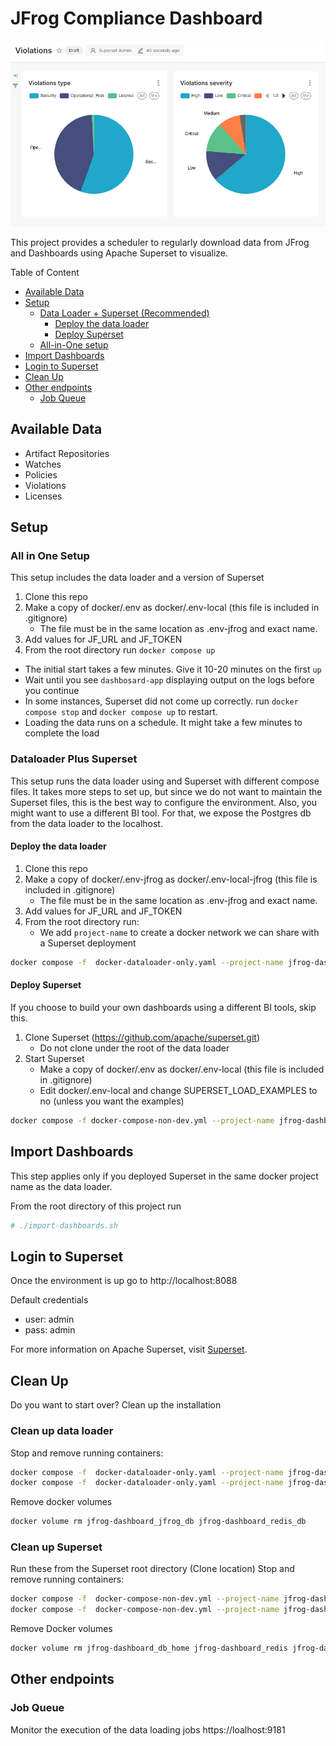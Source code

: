 # JFrog Compliance Dashboard

![Violation Dashboard](assets/violations.png)

This project provides a scheduler to regularly download data from JFrog and Dashboards using Apache Superset to visualize.

Table of Content

- [Available Data](#available-data)
- [Setup](#setup)
    - [Data Loader + Superset (Recommended)](#dataloader-plus-superset)
        - [Deploy the data loader](#deploy-the-data-loader)
        - [Deploy Superset](#deploy-superset)
    - [All-in-One setup](#all-in-one-setup)        
- [Import Dashboards](#import-dashboards)
- [Login to Superset](#login-to-superset)
- [Clean Up](#clean-up)
- [Other endpoints](#other-endpoints)
    - [Job Queue](#job-queue)

## Available Data
- Artifact Repositories
- Watches
- Policies
- Violations
- Licenses

## Setup

### All in One Setup
This setup includes the data loader and a version of Superset

1. Clone this repo
2. Make a copy of docker/.env as docker/.env-local (this file is included in .gitignore)
    - The file must be in the same location as .env-jfrog and exact name.
3. Add values for JF_URL and JF_TOKEN 
4. From the root directory run `docker compose up`

* The initial start takes a few minutes. Give it 10-20 minutes on the first `up`
* Wait until you see `dashbosard-app` displaying output on the logs before you continue
* In some instances, Superset did not come up correctly. run `docker compose stop` and `docker compose up` to restart.
* Loading the data runs on a schedule. It might take a few minutes to complete the load


### Dataloader Plus Superset

This setup runs the data loader using and Superset with different compose files. It takes more steps to set up, but since we do not want to maintain the Superset files, this is the best way to configure the environment. Also, you might want to use a different BI tool. For that, we expose the Postgres db from the data loader to the localhost. 

#### Deploy the data loader
1. Clone this repo
2. Make a copy of docker/.env-jfrog as docker/.env-local-jfrog (this file is included in .gitignore)
    - The file must be in the same location as .env-jfrog and exact name.
3. Add values for JF_URL and JF_TOKEN 
4. From the root directory run:
    - We add `project-name` to create a docker network we can share with a Superset deployment

```bash
docker compose -f  docker-dataloader-only.yaml --project-name jfrog-dashboard up
```

#### Deploy Superset
If you choose to build your own dashboards using a different BI tools, skip this.
1. Clone Superset (https://github.com/apache/superset.git)
    - Do not clone under the root of the data loader
2. Start Superset 
    - Make a copy of docker/.env as docker/.env-local (this file is included in .gitignore)
    - Edit docker/.env-local and change SUPERSET_LOAD_EXAMPLES to no (unless you want the examples)
    

```bash
docker compose -f docker-compose-non-dev.yml --project-name jfrog-dashboard up
```

## Import Dashboards
This step applies only if you deployed Superset in the same docker project name as the data loader.

From the root directory of this project run 

```bash
# ./import-dashboards.sh
```

## Login to Superset
Once the environment is up go to http://localhost:8088

Default credentials
- user: admin
- pass: admin


For more information on Apache Superset, visit [Superset](https://superset.apache.org).

## Clean Up
Do you want to start over? Clean up the installation 

### Clean up data loader

Stop and remove running containers:
```bash
docker compose -f  docker-dataloader-only.yaml --project-name jfrog-dashboard stop
docker compose -f  docker-dataloader-only.yaml --project-name jfrog-dashboard rm
```

Remove docker volumes
```bash
docker volume rm jfrog-dashboard_jfrog_db jfrog-dashboard_redis_db
```

### Clean up Superset
Run these from the Superset root directory (Clone location)
Stop and remove running containers:
```bash
docker compose -f  docker-compose-non-dev.yml --project-name jfrog-dashboard stop
docker compose -f  docker-compose-non-dev.yml --project-name jfrog-dashboard rm
```

Remove Docker volumes
```bash
docker volume rm jfrog-dashboard_db_home jfrog-dashboard_redis jfrog-dashboard_superset_home
```

## Other endpoints

### Job Queue
Monitor the execution of the data loading jobs
https://loalhost:9181